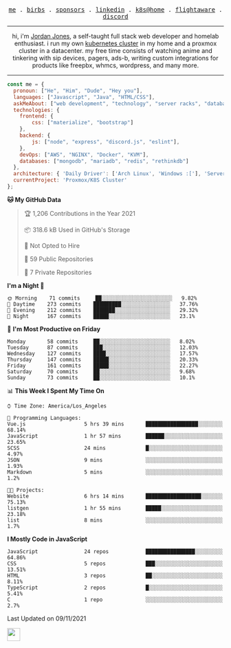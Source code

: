 <p align="center">
  <samp>
    <a href="https://jordanjones.org/">me</a> .
    <a href="https://twitter.com/kashalls">birbs</a> .
    <a href="https://github.com/sponsors/kashalls">sponsors</a> .
    <a href="https://linkedin.com/in/jordpjones">linkedin</a> .
    <a href="https://github.com/kashalls/home-cluster">k8s@home</a> .
    <a href="https://flightaware.com/adsb/stats/user/kashalls">flightaware</a> .
    <a href="https://discord.gg/ctgrp8k">discord</a>
  </samp>
</p>

---

<p align="center">hi, i'm <a href="https://jordanjones.org/">Jordan Jones</a>, a self-taught full stack web developer and homelab enthusiast. i run my own <a href="https://github.com/kashalls/home-cluster">kubernetes cluster</a> in my home and a proxmox cluster in a datacenter. my free time consists of watching anime and tinkering with sip devices, pagers, ads-b, writing custom integrations for products like freepbx, whmcs, wordpress, and many more.</p>

---


```javascript
const me = {
  pronoun: ["He", "Him", "Dude", "Hey you"],
  languages: ["Javascript", "Java", "HTML/CSS"],
  askMeAbout: ["web development", "technology", "server racks", "databases"],
  technologies: {
    frontend: {
        css: ["materialize", "bootstrap"]
    },
    backend: {
        js: ["node", "express", "discord.js", "eslint"],
    },
    devOps: ["AWS", "NGINX", "Docker", "KVM"],
    databases: ["mongodb", "mariadb", "redis", "rethinkdb"]
  },
  architecture: { 'Daily Driver': ['Arch Linux', 'Windows :['], 'Server Applications': 'Ubuntu Focal' },
  currentProject: 'Proxmox/K8S Cluster'
};
```

<!--START_SECTION:waka-->
**🐱 My GitHub Data** 

> 🏆 1,206 Contributions in the Year 2021
 > 
> 📦 318.6 kB Used in GitHub's Storage 
 > 
> 🚫 Not Opted to Hire
 > 
> 📜 59 Public Repositories 
 > 
> 🔑 7 Private Repositories  
 > 
**I'm a Night 🦉** 

```text
🌞 Morning    71 commits     ██░░░░░░░░░░░░░░░░░░░░░░░   9.82% 
🌆 Daytime    273 commits    █████████░░░░░░░░░░░░░░░░   37.76% 
🌃 Evening    212 commits    ███████░░░░░░░░░░░░░░░░░░   29.32% 
🌙 Night      167 commits    █████░░░░░░░░░░░░░░░░░░░░   23.1%

```
📅 **I'm Most Productive on Friday** 

```text
Monday       58 commits     ██░░░░░░░░░░░░░░░░░░░░░░░   8.02% 
Tuesday      87 commits     ███░░░░░░░░░░░░░░░░░░░░░░   12.03% 
Wednesday    127 commits    ████░░░░░░░░░░░░░░░░░░░░░   17.57% 
Thursday     147 commits    █████░░░░░░░░░░░░░░░░░░░░   20.33% 
Friday       161 commits    █████░░░░░░░░░░░░░░░░░░░░   22.27% 
Saturday     70 commits     ██░░░░░░░░░░░░░░░░░░░░░░░   9.68% 
Sunday       73 commits     ██░░░░░░░░░░░░░░░░░░░░░░░   10.1%

```


📊 **This Week I Spent My Time On** 

```text
⌚︎ Time Zone: America/Los_Angeles

💬 Programming Languages: 
Vue.js                   5 hrs 39 mins       █████████████████░░░░░░░░   68.14% 
JavaScript               1 hr 57 mins        ██████░░░░░░░░░░░░░░░░░░░   23.65% 
SCSS                     24 mins             █░░░░░░░░░░░░░░░░░░░░░░░░   4.97% 
JSON                     9 mins              ░░░░░░░░░░░░░░░░░░░░░░░░░   1.93% 
Markdown                 5 mins              ░░░░░░░░░░░░░░░░░░░░░░░░░   1.2%

🐱‍💻 Projects: 
Website                  6 hrs 14 mins       ██████████████████░░░░░░░   75.13% 
listgen                  1 hr 55 mins        █████░░░░░░░░░░░░░░░░░░░░   23.18% 
list                     8 mins              ░░░░░░░░░░░░░░░░░░░░░░░░░   1.7%

```

**I Mostly Code in JavaScript** 

```text
JavaScript               24 repos            ████████████████░░░░░░░░░   64.86% 
CSS                      5 repos             ███░░░░░░░░░░░░░░░░░░░░░░   13.51% 
HTML                     3 repos             ██░░░░░░░░░░░░░░░░░░░░░░░   8.11% 
TypeScript               2 repos             █░░░░░░░░░░░░░░░░░░░░░░░░   5.41% 
C                        1 repo              ░░░░░░░░░░░░░░░░░░░░░░░░░   2.7%

```



 Last Updated on 09/11/2021
<!--END_SECTION:waka-->

<img src="https://media.giphy.com/media/WUlplcMpOCEmTGBtBW/giphy.gif" width="30">